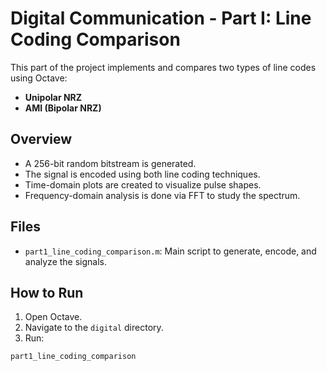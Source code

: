 # Digital Communication - Part I: Line Coding Comparison

This part of the project implements and compares two types of line codes using Octave:

- **Unipolar NRZ**
- **AMI (Bipolar NRZ)**

## Overview

- A 256-bit random bitstream is generated.
- The signal is encoded using both line coding techniques.
- Time-domain plots are created to visualize pulse shapes.
- Frequency-domain analysis is done via FFT to study the spectrum.

## Files

- `part1_line_coding_comparison.m`: Main script to generate, encode, and analyze the signals.

## How to Run

1. Open Octave.
2. Navigate to the `digital` directory.
3. Run:

```octave
part1_line_coding_comparison
